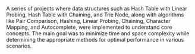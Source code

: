 A series of projects where data structures such as Hash Table with Linear Probing, Hash Table with Chaining, and Trie Node, along with algorithms like Pair Comparison, Hashing, Linear Probing, Chaining, Character Mapping, and Autocomplete, were implemented to understand core concepts. The main goal was to minimize time and space complexity while determining the appropriate methods for optimal performance in various scenarios.
